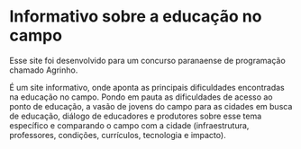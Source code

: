 # Informativo sobre a educação no campo

Esse site foi desenvolvido para um concurso paranaense de programação chamado Agrinho. 

É um site informativo, onde aponta as principais dificuldades encontradas na educação no campo. Pondo em pauta as dificuldades de acesso ao ponto de educação, a vasão de jovens do campo para as cidades em busca de educação, diálogo de educadores e produtores sobre esse tema específico e comparando o campo com a cidade (infraestrutura, professores, condições, currículos, tecnologia e impacto).
